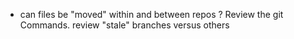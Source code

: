 * can files be "moved" within and between repos ? 
Review the git Commands.
review "stale" branches versus others
